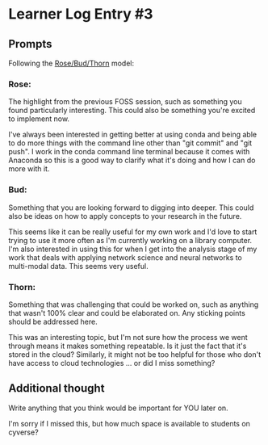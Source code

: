 # Learner Log Entry #3 

## Prompts
Following the [Rose/Bud/Thorn](https://www.panoramaed.com/blog/rose-bud-thorn-activity-and-worksheet#:~:text=%22Rose%2C%20Bud%2C%20Thorn%22%20is%20a%20mindful%20design%2D,day%2C%20week%2C%20or%20month.) model:

### Rose:
The highlight from the previous FOSS session, such as something you found particularly interesting. This could also be something you're excited to implement now.

I've always been interested in getting better at using conda and being able to do more things with the command line other than "git commit" and "git push". I work in the conda command line terminal because it comes with Anaconda so this is a good way to clarify what it's doing and how I can do more with it.

### Bud: 
Something that you are looking forward to digging into deeper. This could also be ideas on how to apply concepts to your research in the future. 

This seems like it can be really useful for my own work and I'd love to start trying to use it more often as I'm currently working on a library computer. I'm also interested in using this for when I get into the analysis stage of my work that deals with applying network science and neural networks to multi-modal data. This seems very useful.

### Thorn: 
Something that was challenging that could be worked on, such as anything that wasn't 100% clear and could be elaborated on. Any sticking points should be addressed here. 

This was an interesting topic, but I'm not sure how the process we went through means it makes something repeatable. Is it just the fact that it's stored in the cloud? Similarly, it might not be too helpful for those who don't have access to cloud technologies ... or did I miss something?


## Additional thought
Write anything that you think would be important for YOU later on.

I'm sorry if I missed this, but how much space is available to students on cyverse?